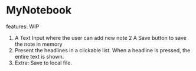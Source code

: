 # MyNotebook
features:
WIP
1. A Text Input where the user can add new note
2  A Save button to save the note in memory
3. Present the headlines in a clickable list. When a headline is pressed, the entire text is shown.
4. Extra: Save to local file.
